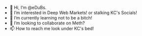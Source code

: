 - 👋 Hi, I’m @eDuBs.
- 👀 I’m interested in Deep Web Markets! or stalking KC's Socials!
- 🌱 I’m currently learning not to be a bitch!
- 💞️ I’m looking to collaborate on Meth?
- 📫 How to reach me look under KC's bed!

<!---
edubs95/edubs95 is a ✨ special ✨ repository because its `README.md` (this file) appears on your GitHub profile.
You can click the Preview link to take a look at your changes.
--->

